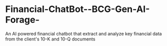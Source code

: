 # Financial-ChatBot--BCG-Gen-AI-Forage-
An AI powered financial chatbot that extract and analyze key financial data from the client's 10-K and 10-Q documents

